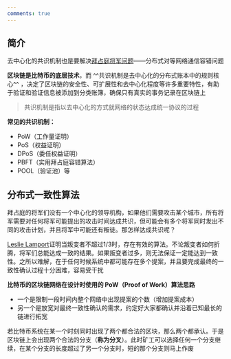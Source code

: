 ```yaml
---
comments: true
---
```


## 简介

去中心化的共识机制也是要解决[拜占庭将军问题](https://zh.wikipedia.org/wiki/%E6%8B%9C%E5%8D%A0%E5%BA%AD%E5%B0%86%E5%86%9B%E9%97%AE%E9%A2%98)——分布式对等网络通信容错问题

**区块链是比特币的底层技术**，而 ^^共识机制是去中心化的分布式账本中的规则核心^^ ，决定了区块链的安全性、可扩展性和去中心化程度等许多重要特性，有助于验证和验证信息被添加到分类账簿，确保只有真实的事务记录在区块链上

> 共识机制是指以去中心化的方式就网络的状态达成统一协议的过程

**常见的共识机制：**

- PoW（工作量证明）
- PoS（权益证明）
- DPoS（委任权益证明）
- PBFT（实用拜占庭容错算法）
- POOL（验证池）等


## 分布式一致性算法

拜占庭的将军们没有一个中心化的领导机构，如果他们需要攻击某个城市，所有将军需要对任何将军可能提出的攻击时间达成共识，但可能会有多个将军同时发出不同的攻击计划，并且将军中可能还有叛徒。那怎样达成共识呢？

[Leslie Lamport](https://en.wikipedia.org/wiki/Leslie_Lamport)证明当叛变者不超过$1/3$时，存在有效的算法。不论叛变者如何折腾，将军们总能达成一致的结果。如果叛变者过多，则无法保证一定能达到一致性。之所以难解，在于任何时候系统中都可能存在多个提案，并且要完成最终的一致性确认过程十分困难，容易受干扰

**比特币的区块链网络在设计时使用的 PoW（Proof of Work）算法思路**

- 一个是限制一段时间内整个网络中出现提案的个数（增加提案成本）
- 另一个是放宽对最终一致性确认的需求，约定好大家都确认并沿着已知最长的链进行拓宽

若比特币系统在某一个时刻同时出现了两个都合法的区块，那么两个都承认。于是区块链上会出现两个合法的分支（**称为分叉**）。此时矿工可以选择任何一个分支继续，在某个分支的长度超过了另一个分支时，短的那个分支则马上作废